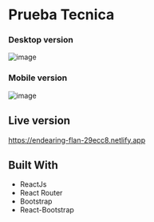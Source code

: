 

# Prueba Tecnica

### Desktop version

![image](https://user-images.githubusercontent.com/28109626/160303255-cc921d1c-40be-43f1-8a71-989bb2328a4b.png)

### Mobile version

![image](https://user-images.githubusercontent.com/28109626/160303304-c477398a-63f6-40ee-aff2-91f0cec56519.png)

## Live version
https://endearing-flan-29ecc8.netlify.app

## Built With
- ReactJs
- React Router
- Bootstrap
- React-Bootstrap


